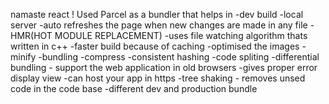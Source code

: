 namaste react !
Used Parcel as a bundler that helps in
-dev build
-local server
-auto refreshes the page when new changes are made in any file - HMR(HOT MODULE REPLACEMENT)
-uses file watching algorithm thats written in c++
-faster build because of caching
-optimised the images
-minify
-bundling
-compress
-consistent hashing
-code spliting
-differential bundling - support the web application in old browsers
-gives proper error display view
-can host your app in https
-tree shaking - removes unsed code in the code base
-different dev and production bundle
